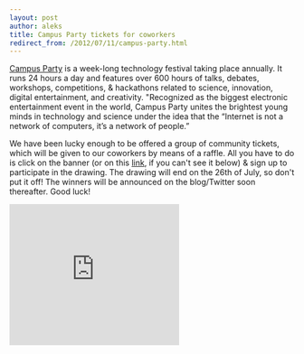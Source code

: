 ```yaml
---
layout: post
author: aleks
title: Campus Party tickets for coworkers
redirect_from: /2012/07/11/campus-party.html
---
```


[Campus Party](http://www.campus-party.eu/2012/) is a week-long technology festival taking place annually. It runs 24 hours a day and features over 600 hours of talks, debates, workshops, competitions, & hackathons related to science, innovation, digital entertainment, and creativity. "Recognized as the biggest electronic entertainment event in the world, Campus Party unites the brightest young minds in technology and science under the idea that the “Internet is not a network of computers, it’s a network of people.”

We have been lucky enough to be offered a group of community tickets, which will be given to our coworkers by means of a raffle. All you have to do is click on the banner (or on this [link](http://ads.campus-party.org/www/delivery/ck.php?oaparams=2__bannerid=676__zoneid=384__cb=4f346b7455__oadest=http%3A%2F%2Fcampus-party.eu%2Fwebapp%2Fparticipante%2Fcanal%2F39O18o4oz031xyiiOXOX%3Flang%3DEN), if you can't see it below) & sign up to participate in the drawing. The drawing will end on the 26th of July, so don't put it off! The winners will be announced on the blog/Twitter soon thereafter. Good luck!

<iframe id='a2be5312' name='a2be5312' src='http://ads.campus-party.org/www/delivery/afr.php?zoneid=384&amp;cb=INSERT_RANDOM_NUMBER_HERE' frameborder='0' scrolling='no' width='300' height='250'><a href='http://ads.campus-party.org/www/delivery/ck.php?n=a82322e9&amp;cb=INSERT_RANDOM_NUMBER_HERE' target='_blank'><img src='http://ads.campus-party.org/www/delivery/avw.php?zoneid=384&amp;cb=INSERT_RANDOM_NUMBER_HERE&amp;n=a82322e9' border='0' alt='' /></a></iframe>
